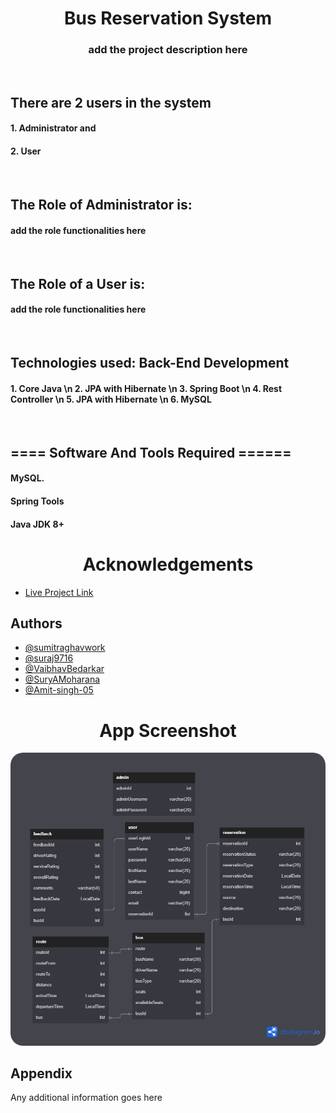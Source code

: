 <h1 align="center">Bus Reservation System</h1>
<h3 align="center">add the project description here</h3>
<br>

<h2 align="left">There are 2 users in the system</h2>
<h4 align="left">1. Administrator and</h4>
<h4 align="left">2. User</h4>
<br>

<h2 align="left">The Role of Administrator is: </h2>
<h4 align="left">add the role functionalities here</h4>

<br>

<h2 align="left">The Role of a User is: </h2>
<h4 align="left">add the role functionalities here</h4>
<br>

<h2 align="left">Technologies used: Back-End Development</h2>
<h4 align="left">
1. Core Java \n
2. JPA with Hibernate \n
3. Spring Boot \n
4. Rest Controller \n
5. JPA with Hibernate \n
6. MySQL
</h4>
<br>

<h2 align="left">==== Software And Tools Required ======</h2>
<h4 align="left">MySQL.</h4>
<h4 align="left">Spring Tools</h4>
<h4 align="left">Java JDK 8+</h4>

<h1 align="center">Acknowledgements</h1>

- [Live Project Link]()

## Authors

- [@sumitraghavwork](https://github.com/sumitraghavwork)
- [@suraj9716](https://github.com/suraj9716)
- [@VaibhavBedarkar](https://github.com/VaibhavBedarkar)
- [@SuryAMoharana](https://github.com/SuryAMoharana)
- [@Amit-singh-05](https://github.com/Amit-singh-05)

<h1 align="center">App Screenshot</h1>

<p align="center"> <img src="./webContent/ER_diagram.png" alt="sumitraghavwork" style="border-radius:20px"/> </p>

## Appendix

Any additional information goes here
